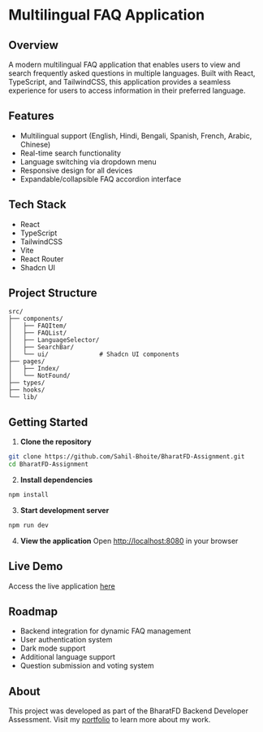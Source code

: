 # Multilingual FAQ Application

## Overview

A modern multilingual FAQ application that enables users to view and search frequently asked questions in multiple languages. Built with React, TypeScript, and TailwindCSS, this application provides a seamless experience for users to access information in their preferred language.

## Features

- Multilingual support (English, Hindi, Bengali, Spanish, French, Arabic, Chinese)
- Real-time search functionality
- Language switching via dropdown menu
- Responsive design for all devices
- Expandable/collapsible FAQ accordion interface

## Tech Stack

- React
- TypeScript
- TailwindCSS
- Vite
- React Router
- Shadcn UI

## Project Structure

```
src/
├── components/
│   ├── FAQItem/
│   ├── FAQList/
│   ├── LanguageSelector/
│   ├── SearchBar/
│   └── ui/              # Shadcn UI components
├── pages/
│   ├── Index/
│   └── NotFound/
├── types/
├── hooks/
└── lib/
```

## Getting Started

1. **Clone the repository**
```bash
git clone https://github.com/Sahil-Bhoite/BharatFD-Assignment.git
cd BharatFD-Assignment
```

2. **Install dependencies**
```bash
npm install
```

3. **Start development server**
```bash
npm run dev
```

4. **View the application**
Open [http://localhost:8080](http://localhost:8080) in your browser

## Live Demo

Access the live application [here](https://sahil-bhoite.github.io/Portfolio/)


## Roadmap

- Backend integration for dynamic FAQ management
- User authentication system
- Dark mode support
- Additional language support
- Question submission and voting system

## About

This project was developed as part of the BharatFD Backend Developer Assessment. Visit my [portfolio](https://sahil-bhoite.github.io/Portfolio/) to learn more about my work.


